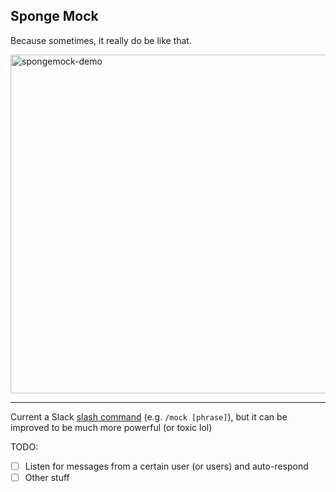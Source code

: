 ## Sponge Mock

Because sometimes, it really do be like that.

<img width="542" alt="spongemock-demo" src="https://user-images.githubusercontent.com/8808097/56978339-dc50bf80-6b3c-11e9-8ab0-4aac98fbf74d.png">

---

Current a Slack [slash command](https://api.slack.com/slash-commands) (e.g. `/mock [phrase]`), but it can be improved to be much more powerful (or toxic lol)

TODO:
- [ ] Listen for messages from a certain user (or users) and auto-respond
- [ ] Other stuff